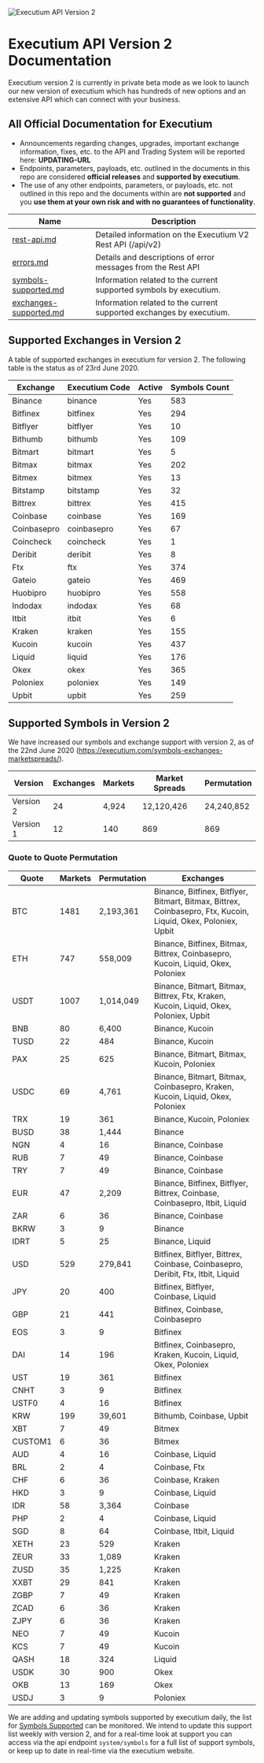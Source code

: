 ![Executium API Version 2](https://i.imgur.com/nn0w8Eo.jpg)

# Executium API Version 2 Documentation
Executium version 2 is currently in private beta mode as we look to launch our new version of executium which has hundreds of new options and an extensive API which can connect with your business. 

## All Official Documentation for Executium
* Announcements regarding changes, upgrades, important exchange information, fixes, etc. to the API and Trading System will be reported here: **UPDATING-URL**
* Endpoints, parameters, payloads, etc. outlined in the documents in this repo are considered **official releases** and **supported by executium**.
* The use of any other endpoints, parameters, or payloads, etc. not outlined in this repo and the documents within are **not supported** and you **use them at your own risk and with no guarantees of functionality**.


Name | Description
------------ | ------------
[rest-api.md](./rest-api.md) | Detailed information on the Executium V2 Rest API (/api/v2)
[errors.md](./errors.md) | Details and descriptions of error messages from the Rest API
[symbols-supported.md](./symbols-supported.md) | Information related to the current supported symbols by executium.
[exchanges-supported.md](./exchanges-supported.md) | Information related to the current supported exchanges by executium.

## Supported Exchanges in Version 2
A table of supported exchanges in executium for version 2. The following table is the status as of 23rd June 2020.

Exchange | Executium Code |Active | Symbols Count
------------ | ------------ | ------------ | ------------
Binance|binance|Yes|583
Bitfinex|bitfinex|Yes|294
Bitflyer|bitflyer|Yes|10
Bithumb|bithumb|Yes|109
Bitmart|bitmart|Yes|5
Bitmax|bitmax|Yes|202
Bitmex|bitmex|Yes|13
Bitstamp|bitstamp|Yes|32
Bittrex|bittrex|Yes|415
Coinbase|coinbase|Yes|169
Coinbasepro|coinbasepro|Yes|67
Coincheck|coincheck|Yes|1
Deribit|deribit|Yes|8
Ftx|ftx|Yes|374
Gateio|gateio|Yes|469
Huobipro|huobipro|Yes|558
Indodax|indodax|Yes|68
Itbit|itbit|Yes|6
Kraken|kraken|Yes|155
Kucoin|kucoin|Yes|437
Liquid|liquid|Yes|176
Okex|okex|Yes|365
Poloniex|poloniex|Yes|149
Upbit|upbit|Yes|259


## Supported Symbols in Version 2
We have increased our symbols and exchange support with version 2, as of the 22nd June 2020 (https://executium.com/symbols-exchanges-marketspreads/). 

Version | Exchanges | Markets | Market Spreads | Permutation 
------------ | ------------ | ------------  | ------------   | ------------
Version 2|24|4,924|12,120,426 | 24,240,852
Version 1|12|140|869 | 869

### Quote to Quote Permutation

Quote | Markets | Permutation | Exchanges
------------ | ------------ | ------------ | ------------
BTC|1481|2,193,361|Binance, Bitfinex, Bitflyer, Bitmart, Bitmax, Bittrex, Coinbasepro, Ftx, Kucoin, Liquid, Okex, Poloniex, Upbit
ETH|747|558,009|Binance, Bitfinex, Bitmax, Bittrex, Coinbasepro, Kucoin, Liquid, Okex, Poloniex
USDT|1007|1,014,049|Binance, Bitmart, Bitmax, Bittrex, Ftx, Kraken, Kucoin, Liquid, Okex, Poloniex, Upbit
BNB|80|6,400|Binance, Kucoin
TUSD|22|484|Binance, Kucoin
PAX|25|625|Binance, Bitmart, Bitmax, Kucoin, Poloniex
USDC|69|4,761|Binance, Bitmart, Bitmax, Coinbasepro, Kraken, Kucoin, Liquid, Okex, Poloniex
TRX|19|361|Binance, Kucoin, Poloniex
BUSD|38|1,444|Binance
NGN|4|16|Binance, Coinbase
RUB|7|49|Binance, Coinbase
TRY|7|49|Binance, Coinbase
EUR|47|2,209|Binance, Bitfinex, Bitflyer, Bittrex, Coinbase, Coinbasepro, Itbit, Liquid
ZAR|6|36|Binance, Coinbase
BKRW|3|9|Binance
IDRT|5|25|Binance, Liquid
USD|529|279,841|Bitfinex, Bitflyer, Bittrex, Coinbase, Coinbasepro, Deribit, Ftx, Itbit, Liquid
JPY|20|400|Bitfinex, Bitflyer, Coinbase, Liquid
GBP|21|441|Bitfinex, Coinbase, Coinbasepro
EOS|3|9|Bitfinex
DAI|14|196|Bitfinex, Coinbasepro, Kraken, Kucoin, Liquid, Okex, Poloniex
UST|19|361|Bitfinex
CNHT|3|9|Bitfinex
USTF0|4|16|Bitfinex
KRW|199|39,601|Bithumb, Coinbase, Upbit
XBT|7|49|Bitmex
CUSTOM1|6|36|Bitmex
AUD|4|16|Coinbase, Liquid
BRL|2|4|Coinbase, Ftx
CHF|6|36|Coinbase, Kraken
HKD|3|9|Coinbase, Liquid
IDR|58|3,364|Coinbase
PHP|2|4|Coinbase, Liquid
SGD|8|64|Coinbase, Itbit, Liquid
XETH|23|529|Kraken
ZEUR|33|1,089|Kraken
ZUSD|35|1,225|Kraken
XXBT|29|841|Kraken
ZGBP|7|49|Kraken
ZCAD|6|36|Kraken
ZJPY|6|36|Kraken
NEO|7|49|Kucoin
KCS|7|49|Kucoin
QASH|18|324|Liquid
USDK|30|900|Okex
OKB|13|169|Okex
USDJ|3|9|Poloniex

We are adding and updating symbols supported by executium daily, the list for [Symbols Supported](./symbols-supported.md) can be monitored. We intend to update this support list weekly with version 2, and for a real-time look at support you can access via the api endpoint `system/symbols` for a full list of support symbols, or keep up to date in real-time via the executium website.
